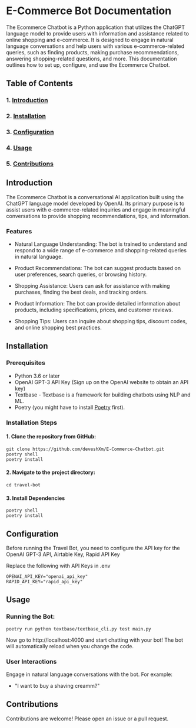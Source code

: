 # E-Commerce Bot Documentation
The Ecommerce Chatbot is a Python application that utilizes the ChatGPT language model to provide users with information and assistance related to online shopping and e-commerce. It is designed to engage in natural language conversations and help users with various e-commerce-related queries, such as finding products, making purchase recommendations, answering shopping-related questions, and more. This documentation outlines how to set up, configure, and use the Ecommerce Chatbot.
## Table of Contents
### 1. [Introduction](#introduction)
### 2. [Installation](#installation)
### 3. [Configuration](#configuration)
### 4. [Usage](#usage)
### 5. [Contributions](#contributions)
## Introduction
The Ecommerce Chatbot is a conversational AI application built using the ChatGPT language model developed by OpenAI. Its primary purpose is to assist users with e-commerce-related inquiries and engage in meaningful conversations to provide shopping recommendations, tips, and information.
### Features
- Natural Language Understanding: The bot is trained to understand and respond to a wide range of e-commerce and shopping-related queries in natural language.

- Product Recommendations: The bot can suggest products based on user preferences, search queries, or browsing history.

- Shopping Assistance: Users can ask for assistance with making purchases, finding the best deals, and tracking orders.

- Product Information: The bot can provide detailed information about products, including specifications, prices, and customer reviews.

- Shopping Tips: Users can inquire about shopping tips, discount codes, and online shopping best practices.

## Installation
### Prerequisites
- Python 3.6 or later
- OpenAI GPT-3 API Key (Sign up on the OpenAI website to obtain an API key)
- Textbase - Textbase is a framework for building chatbots using NLP and ML.
- Poetry (you might have to install [Poetry]('https://python-poetry.org/docs/#installing-with-the-official-installer') first).

### Installation Steps

#### 1. Clone the repository from GitHub:
```
git clone https://github.com/deveshXm/E-Commerce-Chatbot.git
poetry shell
poetry install
```

#### 2. Navigate to the project directory:
```
cd travel-bot
```

#### 3. Install Dependencies
```
poetry shell
poetry install
```
## Configuration

Before running the Travel Bot, you need to configure the API key for the OpenAI GPT-3 API, Airtable Key, Rapid API Key

Replace the following with API Keys in .env

```
OPENAI_API_KEY="openai_api_key"
RAPID_API_KEY="rapid_api_key"
```

## Usage

### Running the Bot:
```
poetry run python textbase/textbase_cli.py test main.py
```
 Now go to http://localhost:4000 and start chatting with your bot! The bot will automatically reload when you change the code.

### User Interactions
Engage in natural language conversations with the bot. For example:

- "I want to buy a shaving creamm?"
## Contributions
Contributions are welcome! Please open an issue or a pull request.


